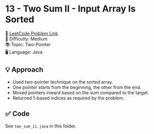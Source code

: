 #  13 - Two Sum II - Input Array Is Sorted

🔗 [LeetCode Problem Link](https://leetcode.com/problems/two-sum-ii-input-array-is-sorted/)  
📌 Difficulty: Medium  
📚 Topic: Two-Pointer  
🖥️ Language: Java

## 💡 Approach
- Used two-pointer technique on the sorted array.
- One pointer starts from the beginning, the other from the end.
- Moved pointers inward based on the sum compared to the target.
- Returned 1-based indices as required by the problem.

## ✅ Code
See `two_sum_ii.java` in this folder.
